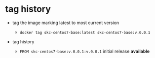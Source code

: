 


# tag history #

  * tag the image marking latest to most current version
    * `docker tag skc-centos7-base:latest skc-centos7-base:v.0.0.1`
	
  * tag history
	* `FROM skc-centos7-base:v.0.0.1:v.0.0.1` initial release **available**

